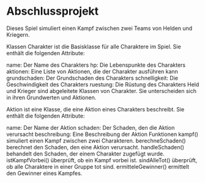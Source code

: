 # Abschlussprojekt


Dieses Spiel simuliert einen Kampf zwischen zwei Teams von Helden und Kriegern.

Klassen
Charakter ist die Basisklasse für alle Charaktere im Spiel. Sie enthält die folgenden Attribute:

name: Der Name des Charakters
hp: Die Lebenspunkte des Charakters
aktionen: Eine Liste von Aktionen, die der Charakter ausführen kann
grundschaden: Der Grundschaden des Charakters
schnelligkeit: Die Geschwindigkeit des Charakters
ruestung: Die Rüstung des Charakters
Held und Krieger sind abgeleitete Klassen von Charakter. Sie unterscheiden sich in ihren Grundwerten und Aktionen.

Aktion ist eine Klasse, die eine Aktion eines Charakters beschreibt. Sie enthält die folgenden Attribute:

name: Der Name der Aktion
schaden: Der Schaden, den die Aktion verursacht
beschreibung: Eine Beschreibung der Aktion
Funktionen
kampf() simuliert einen Kampf zwischen zwei Charakteren.
berechneSchaden() berechnet den Schaden, den eine Aktion verursacht.
handleSchaden() behandelt den Schaden, der einem Charakter zugefügt wurde.
istKampfVorbei() überprüft, ob ein Kampf vorbei ist.
sindAlleTot() überprüft, ob alle Charaktere in einer Gruppe tot sind.
ermitteleGewinner() ermittelt den Gewinner eines Kampfes.
